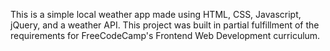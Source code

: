 This is a simple local weather app made using HTML, CSS, Javascript, jQuery, and a weather API. This project was built in partial fulfillment of the requirements for FreeCodeCamp's Frontend Web Development curriculum.
